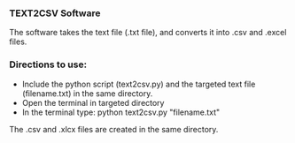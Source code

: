 ### TEXT2CSV Software
The software takes the text file (.txt file), and converts it into .csv and .excel files. 


### Directions to use: 
- Include the python script (text2csv.py) and the targeted text file (filename.txt) in the same directory. 
- Open the terminal in targeted directory 
- In the terminal type: python text2csv.py "filename.txt" 

The .csv and .xlcx files are created in the same directory. 


